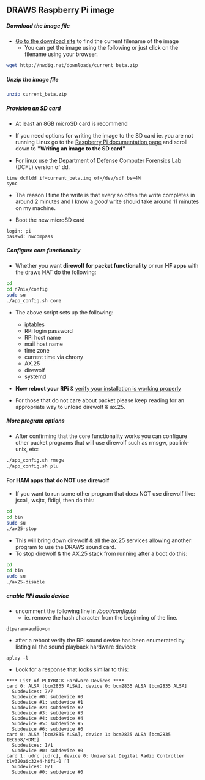## DRAWS Raspberry Pi image

##### Download the image file

* [Go to the download site](http:nwdig.net/downloads) to find the current filename of the image
  * You can get the image using the following or just click on the filename using your browser.
```bash
wget http://nwdig.net/downloads/current_beta.zip
```

##### Unzip the image file
```bash
unzip current_beta.zip
```
##### Provision an SD card
* At least an 8GB microSD card is recommend

* If you need options for writing the image to the SD card ie. you are
not running Linux go to the [Raspberry Pi documentation
page](https://www.raspberrypi.org/documentation/installation/installing-images/)
and scroll down to **"Writing an image to the SD card"**
* For linux use the Department of Defense Computer Forensics Lab
(DCFL) version of dd.

```
time dcfldd if=current_beta.img of=/dev/sdf bs=4M
sync
```

* The reason I time the write is that every so often the write completes in
around 2 minutes and I know a *good* write should take around 11
minutes on my machine.

* Boot the new microSD card

```
login: pi
passwd: nwcompass
```

##### Configure core functionality

* Whether you want **direwolf for packet functionality** or run **HF
apps** with the draws HAT do the following:

```bash
cd
cd n7nix/config
sudo su
./app_config.sh core
```

* The above script sets up the following:
  * iptables
  * RPi login password
  * RPi host name
  * mail host name
  * time zone
  * current time via chrony
  * AX.25
  * direwolf
  * systemd

* **Now reboot your RPi** & [verify your installation is working
properly](https://github.com/nwdigitalradio/n7nix/blob/master/docs/VERIFY_CONFIG.md)
* For those that do not care about packet please keep reading for an
appropriate way to unload direwolf & ax.25.


##### More program options

* After confirming that the core functionality works you can configure
other packet programs that will use direwolf such as rmsgw,
paclink-unix, etc:

```bash
./app_config.sh rmsgw
./app_config.sh plu
```

#### For HAM apps that do **NOT** use direwolf
* If you want to run some other program that does NOT use direwolf like: jscall, wsjtx, fldigi, then do this:
```bash
cd
cd bin
sudo su
./ax25-stop
```
* This will bring down direwolf & all the ax.25 services allowing another program to use the DRAWS sound card.
* To stop direwolf & the AX.25 stack from running after a boot do this:

```bash
cd
cd bin
sudo su
./ax25-disable
```

##### enable RPi audio device

* uncomment the following line in _/boot/config.txt_
  * ie. remove the hash character from the beginning of the line.
```
dtparam=audio=on
```
* after a reboot verify the RPi sound device has been enumerated by
listing all the sound playback hardware devices:
```
aplay -l
```
* Look for a response that looks similar to this:
```
**** List of PLAYBACK Hardware Devices ****
card 0: ALSA [bcm2835 ALSA], device 0: bcm2835 ALSA [bcm2835 ALSA]
  Subdevices: 7/7
  Subdevice #0: subdevice #0
  Subdevice #1: subdevice #1
  Subdevice #2: subdevice #2
  Subdevice #3: subdevice #3
  Subdevice #4: subdevice #4
  Subdevice #5: subdevice #5
  Subdevice #6: subdevice #6
card 0: ALSA [bcm2835 ALSA], device 1: bcm2835 ALSA [bcm2835 IEC958/HDMI]
  Subdevices: 1/1
  Subdevice #0: subdevice #0
card 1: udrc [udrc], device 0: Universal Digital Radio Controller tlv320aic32x4-hifi-0 []
  Subdevices: 0/1
  Subdevice #0: subdevice #0
```
